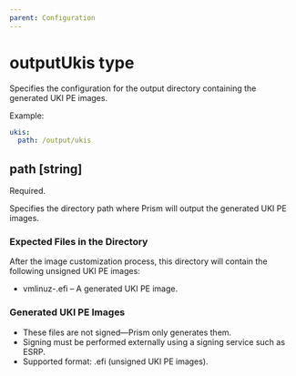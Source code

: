 ```yaml
---
parent: Configuration
---
```


# outputUkis type

Specifies the configuration for the output directory containing the generated UKI PE images.

Example:

```yaml
ukis:
  path: /output/ukis
```

## path [string]

Required.

Specifies the directory path where Prism will output the generated UKI PE images.

### Expected Files in the Directory

After the image customization process, this directory will contain the following unsigned UKI PE images:

- vmlinuz-<version>.efi – A generated UKI PE image.

### Generated UKI PE Images

- These files are not signed—Prism only generates them.
- Signing must be performed externally using a signing service such as ESRP.
- Supported format: .efi (unsigned UKI PE images).
